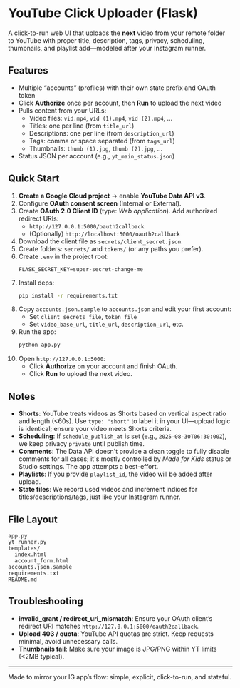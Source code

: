 # YouTube Click Uploader (Flask)

A click-to-run web UI that uploads the **next** video from your remote folder to YouTube with proper title, description, tags, privacy, scheduling, thumbnails, and playlist add—modeled after your Instagram runner.

## Features
- Multiple “accounts” (profiles) with their own state prefix and OAuth token
- Click **Authorize** once per account, then **Run** to upload the next video
- Pulls content from your URLs:
  - Video files: `vid.mp4`, `vid (1).mp4`, `vid (2).mp4`, ...
  - Titles: one per line (from `title_url`)
  - Descriptions: one per line (from `description_url`)
  - Tags: comma or space separated (from `tags_url`)
  - Thumbnails: `thumb (1).jpg`, `thumb (2).jpg`, ...
- Status JSON per account (e.g., `yt_main_status.json`)

## Quick Start
1. **Create a Google Cloud project** → enable **YouTube Data API v3**.
2. Configure **OAuth consent screen** (Internal or External).
3. Create **OAuth 2.0 Client ID** (type: *Web application*). Add authorized redirect URIs:
   - `http://127.0.0.1:5000/oauth2callback`
   - (Optionally) `http://localhost:5000/oauth2callback`
4. Download the client file as `secrets/client_secret.json`.
5. Create folders: `secrets/` and `tokens/` (or any paths you prefer).
6. Create `.env` in the project root:
   ```env
   FLASK_SECRET_KEY=super-secret-change-me
   ```
7. Install deps:
   ```bash
   pip install -r requirements.txt
   ```
8. Copy `accounts.json.sample` to `accounts.json` and edit your first account:
   - Set `client_secrets_file`, `token_file`
   - Set `video_base_url`, `title_url`, `description_url`, etc.
9. Run the app:
   ```bash
   python app.py
   ```
10. Open `http://127.0.0.1:5000`:
    - Click **Authorize** on your account and finish OAuth.
    - Click **Run** to upload the next video.

## Notes
- **Shorts**: YouTube treats videos as Shorts based on vertical aspect ratio and length (<60s). Use `type: "short"` to label it in your UI—upload logic is identical; ensure your video meets Shorts criteria.
- **Scheduling**: If `schedule_publish_at` is set (e.g., `2025-08-30T06:30:00Z`), we keep privacy `private` until publish time.
- **Comments**: The Data API doesn't provide a clean toggle to fully disable comments for all cases; it's mostly controlled by *Made for Kids* status or Studio settings. The app attempts a best-effort.
- **Playlists**: If you provide `playlist_id`, the video will be added after upload.
- **State files**: We record used videos and increment indices for titles/descriptions/tags, just like your Instagram runner.

## File Layout
```
app.py
yt_runner.py
templates/
  index.html
  account_form.html
accounts.json.sample
requirements.txt
README.md
```

## Troubleshooting
- **invalid_grant / redirect_uri_mismatch**: Ensure your OAuth client’s redirect URI matches `http://127.0.0.1:5000/oauth2callback`.
- **Upload 403 / quota**: YouTube API quotas are strict. Keep requests minimal, avoid unnecessary calls.
- **Thumbnails fail**: Make sure your image is JPG/PNG within YT limits (<2MB typical).

---

Made to mirror your IG app’s flow: simple, explicit, click-to-run, and stateful.
